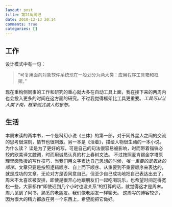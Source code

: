 ```yaml
---
layout: post
title: 第21周周记
date: 2010-12-13 20:14
comments: true
categories: []
---
```

<h2>工作</h2>
设计模式中有一句：
<blockquote>“可复用面向对象软件系统现在一般划分为两大类：应用程序工具箱和框架。”</blockquote>
现在重构侧同事的工作和研究的重心就大多在自动工具上面，我在接下来的两周内也会投入更多的时间在这方面的研究。不过我觉得框架比工具更重要。<em>工具可以让人类下岗，框架则武装人的思想。</em>
<h2>生活</h2>
本周末读的两本书，一个是科幻小说《三体》的第一部，对于同外星人之间的交流的思考很深刻，情节也很刺激。另一本是《活着》，描绘人物很生动的一本小说。
为什么读？
读是为了更好的写，可是自己的句法很容易被影响，时而带着锱铢必较的欧美译文腔调，时而用诚恳认真的村上春树文法。
不过按照麦肯锡金字塔原理里面教授的写作技巧，当我们用文字表达自己思想的时候，<em>唯一重要的是表达的顺序</em>。文章只要是按照逻辑顺序、自上而下顺序、从重要到不重要顺序来表达的，就是成功的文章。无论对方是否同意自己，但至少自己成功地把自己表达出去了。
周末不太喜欢被安排，即使是很开心地跟朋友们一起吃喝玩乐，也希望时间定得宽松一些，大家都作“即使迟到几个小时也没关系”的打算的话，就觉得这才是周末。
周六见到了阿书，熟悉的老朋友。我们像老朋友一样聊天。
这周写的博客较少，因为很大的精力都放在另一个东西上，希望能把它做好。
